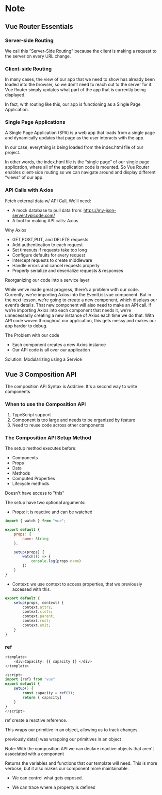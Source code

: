 
# Note

## Vue Router Essentials

### Server-side Routing

We call this “Server-Side Routing” because the client is making a request to the server on every URL change.

### Client-side Routing

In many cases, the view of our app that we need to show has already been loaded into the browser, so we don’t need to reach out to the server for it. Vue Router simply updates what part of the app that is currently being displayed.

In fact, with routing like this, our app is functioning as a Single Page Application.

### Single Page Applications

A Single Page Application (SPA) is a web app that loads from a single page and dynamically updates that page as the user interacts with the app.

In our case, everything is being loaded from the index.html file of our project.

In other words, the index.html file is the “single page” of our single page application, where all of the application code is mounted. So Vue Router enables client-side routing so we can navigate around and display different “views” of our app.

### API Calls with Axios

Fetch external data w/ API Call, We'll need:

- A mock database to pull data from: <https://my-json-server.typicode.com/>
- A tool for making API calls: Axios

Why Axios

- GET,POST,PUT, and DELETE requests
- Add authentication to each request
- Set timeouts if requests take too long
- Configure defaults for every request
- Intercept requests to create middleware
- Handle errors and cancel requests properly
- Properly serialize and deserialize requests & responses

Reorganizing our code into a service layer

While we’ve made great progress, there’s a problem with our code. Currently, we’re importing Axios into the EventList.vue component. But in the next lesson, we’re going to create a new component, which displays our event’s details. That new component will also need to make an API call. If we’re importing Axios into each component that needs it, we’re unnecessarily creating a new instance of Axios each time we do that. With API code woven throughout our application, this gets messy and makes our app harder to debug.

The Problem with our code

- Each component creates a new Axios instance
- Our API code is all over our application

Solution: Modularizing using a Service

## Vue 3 Composition API

The composition API Syntax is Additive. It's a second way to write components

### When to use the Composition API

1. TypeScript support
2. Component is too large and needs to be organized by feature
3. Need to reuse code across other components

### The Composition API Setup Method

The setup method executes before:

- Components
- Props
- Data
- Methods
- Computed Properties
- Lifecycle methods

Doesn't have access to "this"

The setup have two optional arguments:

- Props: it is reactive and can be watched

```JavaScript
import { watch } from "vue";

export default {
    props: {
        name: String
    },

    setup(props) {
        watch(() => {
            console.log(props.name)
        })
    }
}

```

- Context: we use context to access properties, that we previously accessed with this.

```JavaScript
export default {
    setup(props, context) {
        context.attrs;
        context.slots;
        context.parent;
        context.root;
        context.emit;
    }
}

```

### ref

```JavaScript
<template>
    <div>Capacity: {{ capacity }} </div>
</template>

<script>
import {ref} from "vue"
export default {
    setup() {
        const capacity = ref(3);
        return { capacity}
    }
}
</script>
```

ref create a reactive reference.

This wraps our primitive in an object,
allowing us to track changes.

previously data() was wrapping our primitives in an object

Note: With the composition API we can declare reactive objects that aren't associated with a component

Returns the variables and functions that our template will need. This is more verbose, but it also makes our component more maintainable.

- We can control what gets exposed.

- We can trace where a property is defined

